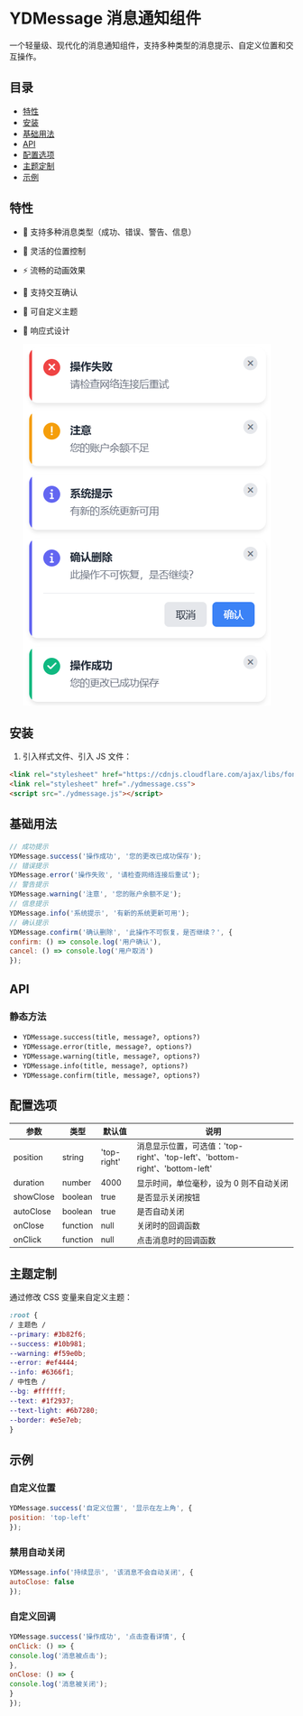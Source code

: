 # YDMessage 消息通知组件

一个轻量级、现代化的消息通知组件，支持多种类型的消息提示、自定义位置和交互操作。

## 目录

- [特性](#特性)
- [安装](#安装)
- [基础用法](#基础用法)
- [API](#api)
- [配置选项](#配置选项)
- [主题定制](#主题定制)
- [示例](#示例)

## 特性

- 🎨 支持多种消息类型（成功、错误、警告、信息）

- 📍 灵活的位置控制

- ⚡️ 流畅的动画效果

- 🎯 支持交互确认

- 🌈 可自定义主题

- 📱 响应式设计

  ![image-20241127210033537](.\image\image-20241127210033537.png)

## 安装

1. 引入样式文件、引入 JS 文件：

```html
<link rel="stylesheet" href="https://cdnjs.cloudflare.com/ajax/libs/font-awesome/6.0.0/css/all.min.css">
<link rel="stylesheet" href="./ydmessage.css">
<script src="./ydmessage.js"></script>
```



## 基础用法

```javascript
// 成功提示
YDMessage.success('操作成功', '您的更改已成功保存');
// 错误提示
YDMessage.error('操作失败', '请检查网络连接后重试');
// 警告提示
YDMessage.warning('注意', '您的账户余额不足');
// 信息提示
YDMessage.info('系统提示', '有新的系统更新可用');
// 确认提示
YDMessage.confirm('确认删除', '此操作不可恢复，是否继续？', {
confirm: () => console.log('用户确认'),
cancel: () => console.log('用户取消')
});
```



## API

### 静态方法

- `YDMessage.success(title, message?, options?)`
- `YDMessage.error(title, message?, options?)`
- `YDMessage.warning(title, message?, options?)`
- `YDMessage.info(title, message?, options?)`
- `YDMessage.confirm(title, message?, options?)`

## 配置选项

| 参数 | 类型 | 默认值 | 说明 |
|------|------|--------|------|
| position | string | 'top-right' | 消息显示位置，可选值：'top-right'、'top-left'、'bottom-right'、'bottom-left' |
| duration | number | 4000 | 显示时间，单位毫秒，设为 0 则不自动关闭 |
| showClose | boolean | true | 是否显示关闭按钮 |
| autoClose | boolean | true | 是否自动关闭 |
| onClose | function | null | 关闭时的回调函数 |
| onClick | function | null | 点击消息时的回调函数 |

## 主题定制

通过修改 CSS 变量来自定义主题：

```css
:root {
/ 主题色 /
--primary: #3b82f6;
--success: #10b981;
--warning: #f59e0b;
--error: #ef4444;
--info: #6366f1;
/ 中性色 /
--bg: #ffffff;
--text: #1f2937;
--text-light: #6b7280;
--border: #e5e7eb;
}
```



## 示例

### 自定义位置
```javascript
YDMessage.success('自定义位置', '显示在左上角', {
position: 'top-left'
});
```



### 禁用自动关闭
```javascript
YDMessage.info('持续显示', '该消息不会自动关闭', {
autoClose: false
});
```



### 自定义回调
```javascript
YDMessage.success('操作成功', '点击查看详情', {
onClick: () => {
console.log('消息被点击');
},
onClose: () => {
console.log('消息被关闭');
}
});
```

